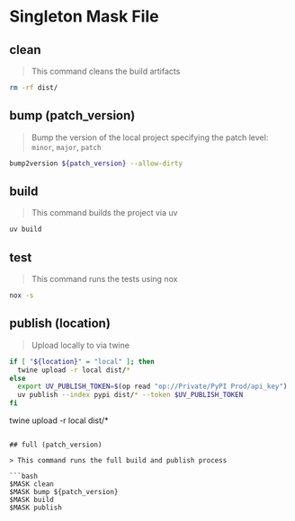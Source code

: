 # Singleton Mask File

## clean

> This command cleans the build artifacts

```bash
rm -rf dist/
```

## bump (patch_version)

> Bump the version of the local project specifying the patch level: `minor`, `major`, `patch`

```bash
bump2version ${patch_version} --allow-dirty
```

## build

> This command builds the project via uv

```bash
uv build
```

## test

> This command runs the tests using nox

```bash
nox -s
```

## publish (location)

> Upload locally to via twine

```bash
if [ "${location}" = "local" ]; then
  twine upload -r local dist/*
else
  export UV_PUBLISH_TOKEN=$(op read "op://Private/PyPI Prod/api_key")
  uv publish --index pypi dist/* --token $UV_PUBLISH_TOKEN
fi
```

twine upload -r local dist/*
```

## full (patch_version)

> This command runs the full build and publish process

```bash
$MASK clean
$MASK bump ${patch_version}
$MASK build
$MASK publish
```

